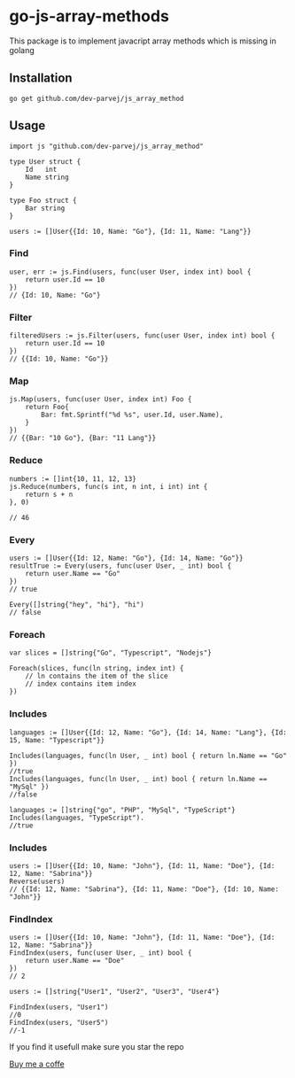# go-js-array-methods

This package is to implement javacript array methods which is missing in golang

## Installation

```
go get github.com/dev-parvej/js_array_method
```

## Usage

```
import js "github.com/dev-parvej/js_array_method"

type User struct {
	Id   int
	Name string
}

type Foo struct {
	Bar string
}

users := []User{{Id: 10, Name: "Go"}, {Id: 11, Name: "Lang"}}

```

### Find

```
user, err := js.Find(users, func(user User, index int) bool {
    return user.Id == 10
})
// {Id: 10, Name: "Go"}

```

### Filter

```
filteredUsers := js.Filter(users, func(user User, index int) bool {
    return user.Id == 10
})
// {{Id: 10, Name: "Go"}}

```

### Map

```
js.Map(users, func(user User, index int) Foo {
    return Foo{
        Bar: fmt.Sprintf("%d %s", user.Id, user.Name),
    }
})
// {{Bar: "10 Go"}, {Bar: "11 Lang"}}

```

### Reduce 
```
numbers := []int{10, 11, 12, 13}
js.Reduce(numbers, func(s int, n int, i int) int {
    return s + n
}, 0)

// 46
```

### Every

```
users := []User{{Id: 12, Name: "Go"}, {Id: 14, Name: "Go"}}
resultTrue := Every(users, func(user User, _ int) bool {
    return user.Name == "Go"
})
// true

Every([]string{"hey", "hi"}, "hi")
// false
```

### Foreach
```
var slices = []string{"Go", "Typescript", "Nodejs"}

Foreach(slices, func(ln string, index int) {
    // ln contains the item of the slice
    // index contains item index
})
```

### Includes

```
languages := []User{{Id: 12, Name: "Go"}, {Id: 14, Name: "Lang"}, {Id: 15, Name: "Typescript"}}

Includes(languages, func(ln User, _ int) bool { return ln.Name == "Go" })
//true
Includes(languages, func(ln User, _ int) bool { return ln.Name == "MySql" })
//false

languages := []string{"go", "PHP", "MySql", "TypeScript"}
Includes(languages, "TypeScript").
//true

```
### Includes

```
users := []User{{Id: 10, Name: "John"}, {Id: 11, Name: "Doe"}, {Id: 12, Name: "Sabrina"}}
Reverse(users)
// {{Id: 12, Name: "Sabrina"}, {Id: 11, Name: "Doe"}, {Id: 10, Name: "John"}}
```

### FindIndex

```
users := []User{{Id: 10, Name: "John"}, {Id: 11, Name: "Doe"}, {Id: 12, Name: "Sabrina"}}
FindIndex(users, func(user User, _ int) bool {
    return user.Name == "Doe"
})
// 2

users := []string{"User1", "User2", "User3", "User4"}

FindIndex(users, "User1")
//0
FindIndex(users, "User5")
//-1

```
If you find it usefull make sure you star the repo

[Buy me a coffe](https://www.buymeacoffee.com/parvejcode)
